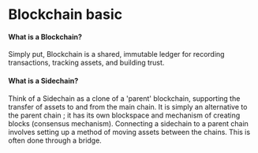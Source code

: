 # Blockchain basic

#### What is a Blockchain?

Simply put, Blockchain is a shared, immutable ledger for recording transactions, tracking assets, and building trust.

#### What is a Sidechain? <a href="#what-is-a-sidechain" id="what-is-a-sidechain"></a>

Think of a Sidechain as a clone of a 'parent' blockchain, supporting the transfer of assets to and from the main chain. It is simply an alternative to the parent chain ; it has its own blockspace and mechanism of creating blocks (consensus mechanism). Connecting a sidechain to a parent chain involves setting up a method of moving assets between the chains. This is often done through a bridge.

